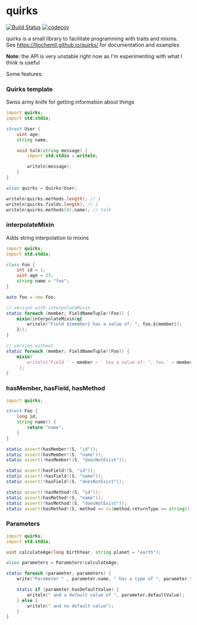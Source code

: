 # quirks
[![Build Status](https://dev.azure.com/jochemdejaeghere/github-pipes/_apis/build/status/quirks/CI?branchName=master)](https://dev.azure.com/jochemdejaeghere/github-pipes/_build/latest?definitionId=3&branchName=master)
[![codecov](https://codecov.io/gh/llJochemll/quirks/branch/master/graph/badge.svg)](https://codecov.io/gh/llJochemll/quirks)

quirks is a small library to facilitate programming with traits and mixins.<br/>
See https://lljochemll.github.io/quirks/ for documentation and examples

<b>Note:</b> the API is very unstable right now as I'm experimenting with what I think is useful

Some features:

### Quirks template
Swiss army knife for getting information about things
```D
import quirks;
import std.stdio;

struct User {
    uint age;
    string name;

    void talk(string message) {
        import std.stdio : writeln;

        writeln(message);
    }
}

alias quirks = Quirks!User;

writeln(quirks.methods.length); // 1
writeln(quirks.fields.length); // 2
writeln(quirks.methods[0].name); // talk
```

### interpolateMixin
Adds string interpolation to mixins
```D
import quirks;
import std.stdio;

class Foo {
    int id = 1;
    uint age = 23;
    string name = "foo";
}

auto foo = new Foo;

// version with interpolateMixin
static foreach (member; FieldNameTuple!(Foo)) {
    mixin(interpolateMixin(q{
        writeln("Field ${member} has a value of: ", foo.${member});
    }));
}

// version without
static foreach (member; FieldNameTuple!(Foo)) {
    mixin(`
        writeln("Field ` ~ member ~ ` has a value of: ", foo.` ~ member ~ `);
    `);
}
```

### hasMember, hasField, hasMethod
```D
import quirks;

struct Foo {
    long id;
    string name() {
        return "name";
    }
}

static assert(hasMember!(S, "id"));
static assert(hasMember!(S, "name"));
static assert(!hasMember!(S, "doesNotExist"));

static assert(hasField!(S, "id"));
static assert(!hasField!(S, "name"));
static assert(!hasField!(S, "doesNotExist"));

static assert(!hasMethod!(S, "id"));
static assert(hasMethod!(S, "name"));
static assert(!hasMethod!(S, "doesNotExist"));
static assert(hasMethod!(S, method => is(method.returnType == string)));
```

### Parameters
```D
import quirks;
import std.stdio;

uint calculateAge(long birthYear, string planet = "earth");

alias parameters = Parameters!calculateAge;

static foreach (parameter; parameters) {
    write("Parameter " , parameter.name, " has a type of ", parameter.type.stringof);

    static if (parameter.hasDefaultValue) {
        writeln(" and a default value of ", parameter.defaultValue);
    } else {
        writeln(" and no default value");
    }
}
```
